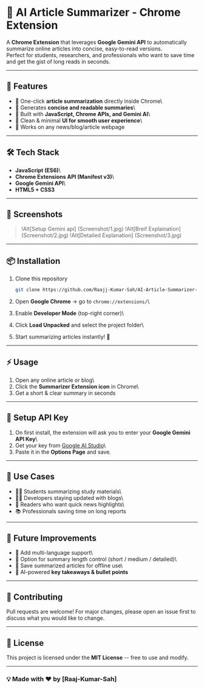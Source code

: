 ﻿# 📰 AI Article Summarizer - Chrome Extension

A **Chrome Extension** that leverages **Google Gemini API** to
automatically summarize online articles into concise, easy-to-read
versions.\
Perfect for students, researchers, and professionals who want to save
time and get the gist of long reads in seconds.

------------------------------------------------------------------------

## 🚀 Features

-   🔹 One-click **article summarization** directly inside Chrome\
-   🔹 Generates **concise and readable summaries**\
-   🔹 Built with **JavaScript, Chrome APIs, and Gemini AI**\
-   🔹 Clean & minimal **UI for smooth user experience**\
-   🔹 Works on any news/blog/article webpage

------------------------------------------------------------------------

## 🛠️ Tech Stack

-   **JavaScript (ES6)**\
-   **Chrome Extensions API (Manifest v3)**\
-   **Google Gemini API**\
-   **HTML5 + CSS3**

------------------------------------------------------------------------

## 📸 Screenshots

> !Alt[Setup Gemini api] (Screenshot/1.jpg)
> !Alt[Breif Explaination] (Screenshot/2.jpg)
> !Alt[Detailed Explanation] (Screenshot/3.jpg)

------------------------------------------------------------------------

## 📦 Installation

1.  Clone this repository

    ``` bash
    git clone https://github.com/Raajj-Kumar-Sah/AI-Article-Summarizer-Extension.git
    ```

2.  Open **Google Chrome** → go to `chrome://extensions/`\

3.  Enable **Developer Mode** (top-right corner)\

4.  Click **Load Unpacked** and select the project folder\

5.  Start summarizing articles instantly! 🎉

------------------------------------------------------------------------

## ⚡ Usage

1.  Open any online article or blog\
2.  Click the **Summarizer Extension icon** in Chrome\
3.  Get a short & clear summary in seconds

------------------------------------------------------------------------

## 🔑 Setup API Key

1.  On first install, the extension will ask you to enter your **Google
    Gemini API Key**\
2.  Get your key from [Google AI
    Studio](https://makersuite.google.com/app/apikey)\
3.  Paste it in the **Options Page** and save.

------------------------------------------------------------------------

## 🎯 Use Cases

-   🧑‍🎓 Students summarizing study materials\
-   👨‍💻 Developers staying updated with blogs\
-   📰 Readers who want quick news highlights\
-   📚 Professionals saving time on long reports

------------------------------------------------------------------------

## 🔮 Future Improvements

-   📌 Add multi-language support\
-   📌 Option for summary length control (short / medium / detailed)\
-   📌 Save summarized articles for offline use\
-   📌 AI-powered **key takeaways & bullet points**

------------------------------------------------------------------------

## 🤝 Contributing

Pull requests are welcome! For major changes, please open an issue first
to discuss what you would like to change.

------------------------------------------------------------------------

## 📜 License

This project is licensed under the **MIT License** -- free to use and
modify.

------------------------------------------------------------------------

### 💡 Made with ❤️ by \[Raaj-Kumar-Sah\]

